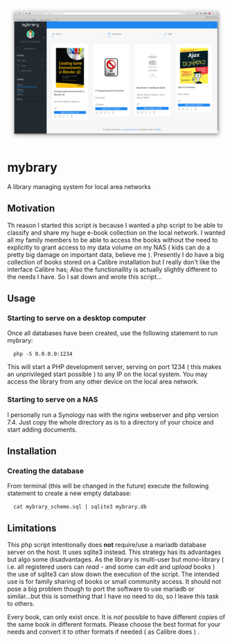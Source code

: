 ![Interface](img/screenshot.png)

# mybrary

A library managing system for local area networks

## Motivation

Th reason I started this script is because I wanted a php script to be able to classify and share my huge e-book collection on the local network. I wanted all my family members to be able to access the books without the need to explicitly to grant access to my data volume on my NAS ( kids can do a pretty big damage on important data, believe me ). Presently I do have a big collection of books stored on a Calibre installation but I really don't like the interface Calibre has; Also the functionallity is actually slightly different to the needs I have. So I sat down and wrote this script...

## Usage

### Starting to serve on a desktop computer

Once all databases have been created, use the following statement to run mybrary:

```
  php -S 0.0.0.0:1234
```

This will start a PHP development server, serving on port 1234 ( this makes an unprivileged start possible ) to any IP on the local system. You may access the library from any other device on the local area network.


### Starting to serve on a NAS

I personally run a Synology nas with the nginx webserver and php version 7.4. Just copy the whole directory as is to a directory of your choice and start adding documents.

## Installation

### Creating the database

From terminal (this will be changed in the future) execute the following statement to create a new empty database:

```
  cat mybrary_scheme.sql | sqlite3 mybrary.db
```

## Limitations

This php script intentionally does **not** require/use a mariadb database server on the host. It uses sqlite3 instead. This strategy has its advantages but algo some disadvantages. As the library is multi-user but mono-library ( i.e. all registered users can *read* - and some can *edit* and *upload* books ) the use of sqlite3 can slow down the execution of the script. The intended use is for family sharing of books or small community access. It should not pose a big problem though to port the software to use mariadb or similar...but this is something that I have no need to do, so I leave this task to others.

Every book, can only exist once. It is *not* possible to have different copies of the same book in different formats. Please choose the best format for your needs and convert it to other formats if needed ( as Calibre does ) .
